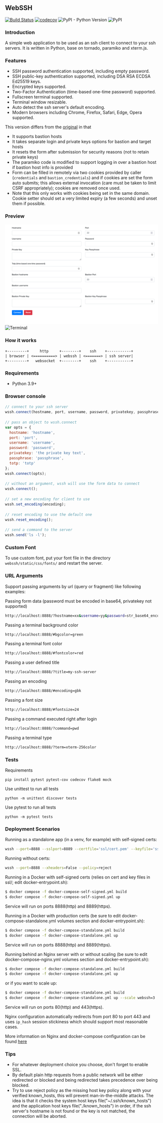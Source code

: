 ## WebSSH

[![Build Status](https://travis-ci.org/huashengdun/webssh.svg?branch=master)](https://travis-ci.org/huashengdun/webssh)
[![codecov](https://codecov.io/gh/huashengdun/webssh/branch/master/graph/badge.svg)](https://codecov.io/gh/huashengdun/webssh)
![PyPI - Python Version](https://img.shields.io/pypi/pyversions/webssh.svg)
![PyPI](https://img.shields.io/pypi/v/webssh.svg)


### Introduction

A simple web application to be used as an ssh client to connect to your ssh servers. It is written in Python, base on tornado, paramiko and xterm.js.

### Features

* SSH password authentication supported, including empty password.
* SSH public-key authentication supported, including DSA RSA ECDSA Ed25519 keys.
* Encrypted keys supported.
* Two-Factor Authentication (time-based one-time password) supported.
* Fullscreen terminal supported.
* Terminal window resizable.
* Auto detect the ssh server's default encoding.
* Modern browsers including Chrome, Firefox, Safari, Edge, Opera supported.

This version differs from the [original](https://github.com/huashengdun/webssh) in that
* It supports bastion hosts
* It takes separate login and private keys options for bastion and target hosts
* It resets the form after submission for security reasons (not to retain private keys)
* The paramiko code is modified to support logging in over a bastion host if bastion
host info is provided
* Form can be filled in remotely via two cookies provided by caller 
(`credentials` and `bastion_credentials`) and if cookies are set the form auto submits; this allows
external invocation (care must be taken to limit CSRF appropriately); cookies are
removed once used.
* Note that this only works with cookies being set in the same domain. Cookie setter should set a very limited expiry (a few seconds) and unset them if possible.

### Preview

![Login](preview/login.png)
![Terminal](preview/terminal.png)


### How it works
```
+---------+     http     +--------+    ssh    +-----------+
| browser | <==========> | webssh | <=======> | ssh server|
+---------+   websocket  +--------+    ssh    +-----------+
```

### Requirements

* Python 3.9+

### Browser console

```javascript
// connect to your ssh server
wssh.connect(hostname, port, username, password, privatekey, passphrase, totp);

// pass an object to wssh.connect
var opts = {
  hostname: 'hostname',
  port: 'port',
  username: 'username',
  password: 'password',
  privatekey: 'the private key text',
  passphrase: 'passphrase',
  totp: 'totp'
};
wssh.connect(opts);

// without an argument, wssh will use the form data to connect
wssh.connect();

// set a new encoding for client to use
wssh.set_encoding(encoding);

// reset encoding to use the default one
wssh.reset_encoding();

// send a command to the server
wssh.send('ls -l');
```

### Custom Font

To use custom font, put your font file in the directory `webssh/static/css/fonts/` and restart the server.

### URL Arguments

Support passing arguments by url (query or fragment) like following examples:

Passing form data (password must be encoded in base64, privatekey not supported)
```bash
http://localhost:8888/?hostname=xx&username=yy&password=str_base64_encoded
```

Passing a terminal background color
```bash
http://localhost:8888/#bgcolor=green
```

Passing a terminal font color
```bash
http://localhost:8888/#fontcolor=red
```

Passing a user defined title
```bash
http://localhost:8888/?title=my-ssh-server
```

Passing an encoding
```bash
http://localhost:8888/#encoding=gbk
```

Passing a font size
```bash
http://localhost:8888/#fontsize=24
```

Passing a command executed right after login
```bash
http://localhost:8888/?command=pwd
```

Passing a terminal type
```bash
http://localhost:8888/?term=xterm-256color
```

### Tests

Requirements
```
pip install pytest pytest-cov codecov flake8 mock
```

Use unittest to run all tests
```
python -m unittest discover tests
```

Use pytest to run all tests
```
python -m pytest tests
```

### Deployment Scenarios

Running as a standalone app (in a venv, for example) with self-signed certs:
```bash
wssh --port=8888 --sslport=8889 --certfile='ssl/cert.pem' --keyfile='ssl/key.pem' --xheaders=False --policy=reject
```

Running without certs:
```bash
wssh --port=8888 --xheaders=False --policy=reject
```

Running in a Docker with self-signed certs (relies on cert and key files in ssl/; edit docker-entrypoint.sh):
```bash
$ docker compose -f docker-compose-self-signed.yml build
$ docker compose -f docker-compose-self-signed.yml up
```
Service will run on ports 8888(http) and 8889(https).

Running in a Docker with production certs (be sure to edit docker-compose-standalone.yml volumes section and docker-entrypoint.sh):
```bash
$ docker compose -f docker-compose-standalone.yml build
$ docker compose -f docker-compose-standalone.yml up
```
Service will run on ports 8888(http) and 8889(https).

Running behind an Nginx server with or without scaling (be sure to edit docker-compose-nginx.yml volumes section and docker-entrypoint.sh):
```bash
$ docker compose -f docker-compose-standalone.yml build
$ docker compose -f docker-compose-standalone.yml up
```
or if you want to scale up:
```bash
$ docker compose -f docker-compose-standalone.yml build
$ docker compose -f docker-compose-standalone.yml up --scale webssh=3
```
Service will run on ports 80(http) and 443(https).

Nginx configuration automatically redirects from port 80 to port 443 and uses `ip_hash` session stickiness which should support most reasonable cases.

More information on Nginx and docker-compose configuration can be found [here](https://pspdfkit.com/blog/2018/how-to-use-docker-compose-to-run-multiple-instances-of-a-service-in-development/)

### Tips

* For whatever deployment choice you choose, don't forget to enable SSL.
* By default plain http requests from a public network will be either redirected or blocked and being redirected takes precedence over being blocked.
* Try to use reject policy as the missing host key policy along with your verified known_hosts, this will prevent man-in-the-middle attacks. The idea is that it checks the system host keys file("~/.ssh/known_hosts") and the application host keys file("./known_hosts") in order, if the ssh server's hostname is not found or the key is not matched, the connection will be aborted.
